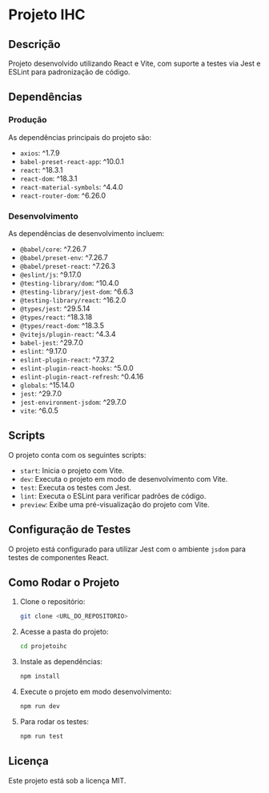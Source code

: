 # Projeto IHC

## Descrição
Projeto desenvolvido utilizando React e Vite, com suporte a testes via Jest e ESLint para padronização de código.

## Dependências

### Produção
As dependências principais do projeto são:

- `axios`: ^1.7.9
- `babel-preset-react-app`: ^10.0.1
- `react`: ^18.3.1
- `react-dom`: ^18.3.1
- `react-material-symbols`: ^4.4.0
- `react-router-dom`: ^6.26.0

### Desenvolvimento
As dependências de desenvolvimento incluem:

- `@babel/core`: ^7.26.7
- `@babel/preset-env`: ^7.26.7
- `@babel/preset-react`: ^7.26.3
- `@eslint/js`: ^9.17.0
- `@testing-library/dom`: ^10.4.0
- `@testing-library/jest-dom`: ^6.6.3
- `@testing-library/react`: ^16.2.0
- `@types/jest`: ^29.5.14
- `@types/react`: ^18.3.18
- `@types/react-dom`: ^18.3.5
- `@vitejs/plugin-react`: ^4.3.4
- `babel-jest`: ^29.7.0
- `eslint`: ^9.17.0
- `eslint-plugin-react`: ^7.37.2
- `eslint-plugin-react-hooks`: ^5.0.0
- `eslint-plugin-react-refresh`: ^0.4.16
- `globals`: ^15.14.0
- `jest`: ^29.7.0
- `jest-environment-jsdom`: ^29.7.0
- `vite`: ^6.0.5

## Scripts

O projeto conta com os seguintes scripts:

- `start`: Inicia o projeto com Vite.
- `dev`: Executa o projeto em modo de desenvolvimento com Vite.
- `test`: Executa os testes com Jest.
- `lint`: Executa o ESLint para verificar padrões de código.
- `preview`: Exibe uma pré-visualização do projeto com Vite.

## Configuração de Testes

O projeto está configurado para utilizar Jest com o ambiente `jsdom` para testes de componentes React.

## Como Rodar o Projeto

1. Clone o repositório:
   ```bash
   git clone <URL_DO_REPOSITORIO>
   ```
2. Acesse a pasta do projeto:
   ```bash
   cd projetoihc
   ```
3. Instale as dependências:
   ```bash
   npm install
   ```
4. Execute o projeto em modo desenvolvimento:
   ```bash
   npm run dev
   ```
5. Para rodar os testes:
   ```bash
   npm run test
   ```

## Licença
Este projeto está sob a licença MIT.

